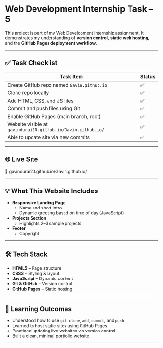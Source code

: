 # Web Development Internship Task – 5

This project is part of my Web Development Internship assignment. It demonstrates my understanding of **version control**, **static web hosting**, and the **GitHub Pages deployment workflow**.

---

## ✅ Task Checklist

| Task Item | Status |
|-----------|--------|
| Create GitHub repo named `Gavin.github.io` | ✅ |
| Clone repo locally | ✅ |
| Add HTML, CSS, and JS files | ✅ |
| Commit and push files using Git | ✅ |
| Enable GitHub Pages (main branch, root) | ✅ |
| Website visible at `gavindurai20.github.io/Gavin.github.io/` | ✅ |
| Able to update site via new commits | ✅ |

---

## 🌐 Live Site

🔗 gavindurai20.github.io/Gavin.github.io/  

---

## 💡 What This Website Includes

- **Responsive Landing Page**
  - Name and short intro
  - Dynamic greeting based on time of day (JavaScript)
- **Projects Section**
  - Highlights 2–3 sample projects
- **Footer**
  - Copyright

---

## 🛠️ Tech Stack

- **HTML5** – Page structure  
- **CSS3** – Styling & layout  
- **JavaScript** – Dynamic content  
- **Git & GitHub** – Version control  
- **GitHub Pages** – Static hosting

---

## 🧠 Learning Outcomes

- Understood how to use `git clone`, `add`, `commit`, and `push`
- Learned to host static sites using GitHub Pages
- Practiced updating live websites via version control
- Built a clean, minimal portfolio website

---
